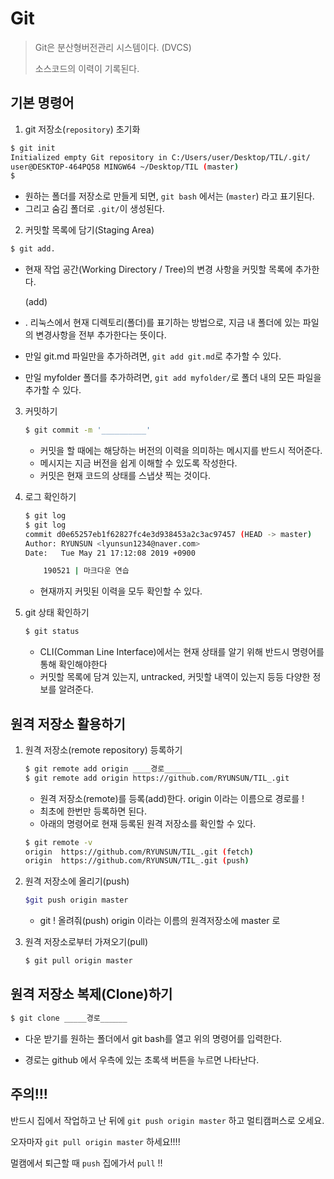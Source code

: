 # Git

> Git은 분산형버전관리 시스템이다. (DVCS) 
>
> 소스코드의 이력이 기록된다.



## 기본 명령어

1.  git 저장소(`repository`) 초기화 

   ```bash
   $ git init
   Initialized empty Git repository in C:/Users/user/Desktop/TIL/.git/
   user@DESKTOP-464PQ58 MINGW64 ~/Desktop/TIL (master)
   $
   ```

   * 원하는 폴더를 저장소로 만들게 되면, `git bash` 에서는 (`master`) 라고 표기된다. 
   * 그리고 숨김 폴더로 `.git/`이 생성된다. 

2.  커밋할 목록에 담기(Staging Area)

   ```bash
   $ git add.
   ```

   * 현재 작업 공간(Working Directory / Tree)의 변경 사항을 커밋할 목록에 추가한다.

     (add)

   * . 리눅스에서 현재 디렉토리(폴더)를 표기하는 방법으로, 지금 내 폴더에 있는 파일의 변경사항을 전부 추가한다는 뜻이다. 
   * 만일 git.md 파일만을 추가하려면, `git add git.md`로 추가할 수 있다.
   * 만일 myfolder 폴더를 추가하려면, `git add myfolder/`로 폴더 내의 모든 파일을 추가할 수 있다.

3. 커밋하기

   ```bash
   $ git commit -m '__________'
   ```

   * 커밋을 할 때에는 해당하는 버전의 이력을 의미하는 메시지를 반드시 적어준다. 
   * 메시지는 지금 버전을 쉽게 이해할 수 있도록 작성한다. 
   * 커밋은 현재 코드의 상태를 스냅샷 찍는 것이다. 

4.  로그 확인하기

    ```bash
    $ git log
    $ git log
    commit d0e65257eb1f62827fc4e3d938453a2c3ac97457 (HEAD -> master)
    Author: RYUNSUN <lyunsun1234@naver.com>
    Date:   Tue May 21 17:12:08 2019 +0900
    
        190521 | 마크다운 연습
    ```
    
    * 현재까지 커밋된 이력을 모두 확인할 수 있다.

5. git 상태 확인하기

   ```bash
   $ git status
   ```

   * CLI(Comman Line Interface)에서는 현재 상태를 알기 위해 반드시 명령어를 통해 확인해야한다
   * 커밋할 목록에 담겨 있는지, untracked, 커밋할 내역이 있는지 등등 다양한 정보를 알려준다. 



## 원격 저장소 활용하기

1. 원격 저장소(remote repository) 등록하기

   ```bash
   $ git remote add origin ____경로______
   $ git remote add origin https://github.com/RYUNSUN/TIL_.git
   ```

   * 원격 저장소(remote)를 등록(add)한다. origin 이라는 이름으로 경로를 !
   * 최초에 한번만 등록하면 된다. 
   * 아래의 명령어로 현재 등록된 원격 저장소를 확인할 수 있다.

   ```bash
   $ git remote -v
   origin  https://github.com/RYUNSUN/TIL_.git (fetch)
   origin  https://github.com/RYUNSUN/TIL_.git (push)
   ```

2. 원격 저장소에 올리기(push)

   ```bash
   $git push origin master
   ```

   * git ! 올려줘(push) origin 이라는 이름의 원격저장소에 master 로

3. 원격 저장소로부터 가져오기(pull)

   ```bash
   $ git pull origin master	
   ```



## 원격 저장소 복제(Clone)하기

```bash
$ git clone _____경로______		
```

- 다운 받기를 원하는 폴더에서 git bash를 열고 위의 명령어를 입력한다.

- 경로는 github 에서 우측에 있는 초록색 버튼을 누르면 나타난다. 

  

## 주의!!!

반드시 집에서 작업하고 난 뒤에 `git push origin master` 하고 멀티캠퍼스로 오세요.

오자마자 `git pull origin master` 하세요!!!!

멀캠에서 퇴근할 때 `push` 집에가서 `pull` !! 








